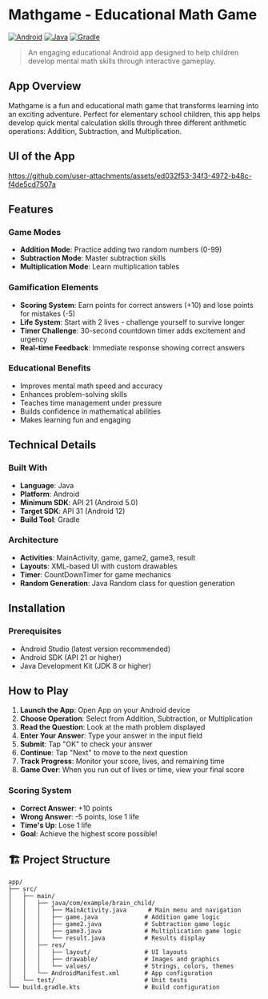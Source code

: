 # Mathgame - Educational Math Game

[![Android](https://img.shields.io/badge/Android-3DDC84?style=for-the-badge&logo=android&logoColor=white)](https://developer.android.com/)
[![Java](https://img.shields.io/badge/Java-ED8B00?style=for-the-badge&logo=openjdk&logoColor=white)](https://www.java.com/)
[![Gradle](https://img.shields.io/badge/Gradle-02303A?style=for-the-badge&logo=gradle&logoColor=white)](https://gradle.org/)

> An engaging educational Android app designed to help children develop mental math skills through interactive gameplay.

##  App Overview

Mathgame is a fun and educational math game that transforms learning into an exciting adventure. Perfect for elementary school children, this app helps develop quick mental calculation skills through three different arithmetic operations: Addition, Subtraction, and Multiplication.

## UI of the App
https://github.com/user-attachments/assets/ed032f53-34f3-4972-b48c-f4de5cd7507a


##  Features

###  Game Modes
- **Addition Mode**: Practice adding two random numbers (0-99)
- **Subtraction Mode**: Master subtraction skills
- **Multiplication Mode**: Learn multiplication tables

###  Gamification Elements
- **Scoring System**: Earn points for correct answers (+10) and lose points for mistakes (-5)
- **Life System**: Start with 2 lives - challenge yourself to survive longer
- **Timer Challenge**: 30-second countdown timer adds excitement and urgency
- **Real-time Feedback**: Immediate response showing correct answers

###  Educational Benefits
- Improves mental math speed and accuracy
- Enhances problem-solving skills
- Teaches time management under pressure
- Builds confidence in mathematical abilities
- Makes learning fun and engaging

##  Technical Details

### Built With
- **Language**: Java
- **Platform**: Android
- **Minimum SDK**: API 21 (Android 5.0)
- **Target SDK**: API 31 (Android 12)
- **Build Tool**: Gradle

### Architecture
- **Activities**: MainActivity, game, game2, game3, result
- **Layouts**: XML-based UI with custom drawables
- **Timer**: CountDownTimer for game mechanics
- **Random Generation**: Java Random class for question generation


##  Installation

### Prerequisites
- Android Studio (latest version recommended)
- Android SDK (API 21 or higher)
- Java Development Kit (JDK 8 or higher)


##  How to Play

1. **Launch the App**: Open App on your Android device
2. **Choose Operation**: Select from Addition, Subtraction, or Multiplication
3. **Read the Question**: Look at the math problem displayed
4. **Enter Your Answer**: Type your answer in the input field
5. **Submit**: Tap "OK" to check your answer
6. **Continue**: Tap "Next" to move to the next question
7. **Track Progress**: Monitor your score, lives, and remaining time
8. **Game Over**: When you run out of lives or time, view your final score

### Scoring System
-  **Correct Answer**: +10 points
-  **Wrong Answer**: -5 points, lose 1 life
-  **Time's Up**: Lose 1 life
-  **Goal**: Achieve the highest score possible!

## 🏗 Project Structure

```
app/
├── src/
│   ├── main/
│   │   ├── java/com/example/brain_child/
│   │   │   ├── MainActivity.java      # Main menu and navigation
│   │   │   ├── game.java             # Addition game logic
│   │   │   ├── game2.java            # Subtraction game logic
│   │   │   ├── game3.java            # Multiplication game logic
│   │   │   └── result.java           # Results display
│   │   ├── res/
│   │   │   ├── layout/               # UI layouts
│   │   │   ├── drawable/             # Images and graphics
│   │   │   └── values/               # Strings, colors, themes
│   │   └── AndroidManifest.xml       # App configuration
│   └── test/                         # Unit tests
└── build.gradle.kts                  # Build configuration
```

